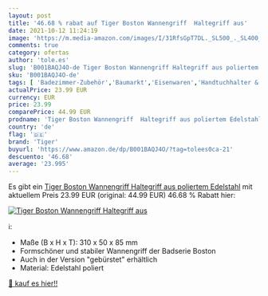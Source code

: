 ```yaml
---
layout: post
title: '46.68 % rabat auf Tiger Boston Wannengriff  Haltegriff aus'
date: 2021-10-12 11:24:19
image: 'https://m.media-amazon.com/images/I/31RfsGpT7DL._SL500_._SL400_.jpg'
comments: true
category: ofertas
author: 'tole.es'
slug: 'B001BAQJ4O-de Tiger Boston Wannengriff Haltegriff aus poliertem Edelstahl'
sku: 'B001BAQJ4O-de'
tags: [ 'Badezimmer-Zubehör','Baumarkt','Eisenwaren','Handtuchhalter & -stangen','tiger', ]
actualPrice: 23.99 EUR
currency: EUR
price: 23.99
comparePrice: 44.99 EUR
prodname: 'Tiger Boston Wannengriff  Haltegriff aus poliertem Edelstahl'
country: 'de'
flag: '🇩🇪'
brand: 'Tiger'
buyurl: 'https://www.amazon.de/dp/B001BAQJ4O/?tag=tolees0ca-21'
descuento: '46.68'
average: '23.995'
---
```


Es gibt ein [Tiger Boston Wannengriff  Haltegriff aus poliertem Edelstahl](https://www.amazon.de/dp/B001BAQJ4O/?tag=tolees0ca-21) mit aktuellem Preis 23.99 EUR (original: 44.99 EUR) 46.68 % Rabatt hier:

[![Tiger Boston Wannengriff  Haltegriff aus](https://m.media-amazon.com/images/I/31RfsGpT7DL._SL500_._SL400_.jpg)](https://www.amazon.de/dp/B001BAQJ4O/?tag=tolees0ca-21)

ℹ️:

- Maße (B x H x T): 310 x 50 x 85 mm
- Formschöner und stabiler Wannengriff der Badserie Boston
- Auch in der Version "gebürstet" erhältlich
- Material: Edelstahl poliert

[🛒 kauf es hier!!](https://www.amazon.de/dp/B001BAQJ4O/?tag=tolees0ca-21)

